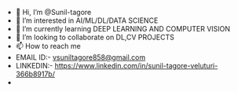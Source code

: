 - 👋 Hi, I’m @Sunil-tagore
- 👀 I’m interested in  AI/ML/DL/DATA SCIENCE
- 🌱 I’m currently learning DEEP LEARNING AND COMPUTER VISION
- 💞️ I’m looking to collaborate on DL,CV PROJECTS 
- 📫 How to reach me 
- EMAIL ID:- vsuniltagore858@gmail.com
- LINKEDIN:- https://www.linkedin.com/in/sunil-tagore-veluturi-366b8917b/
- 

<!---
Sunil-tagore/Sunil-tagore is a ✨ special ✨ repository because its `README.md` (this file) appears on your GitHub profile.
You can click the Preview link to take a look at your changes.
--->

